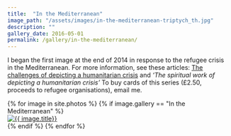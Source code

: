 ```yaml
---
title:  "In the Mediterranean"
image_path: "/assets/images/in-the-mediterranean-triptych_th.jpg"
description: ""
gallery_date: 2016-05-01
permalink: /gallery/in-the-mediterranean/
---
```


I began the first image at the end of 2014 in response to the refugee crisis in the Mediterranean. For more information, see these articles: [The challenges of depicting a humanitarian crisis](http://www.oxford.anglican.org/refugeetryptich/) and  *‘The spiritual work of depicting a humanitarian crisis’*
To buy cards of this series (£2.50, proceeds to refugee organisations), email me.

<div class="gallery">
  {% for image in site.photos %}
    {% if image.gallery == "In the Mediterranean" %}
        <div class="gallery-box{% cycle '', ' last' %}">
        <a href="#" class="galleryphoto"><img src="{{ image.image_path }}" alt="{{ image.title}}"/></a>
        </div>
    {% endif %}
  {% endfor %}
</div>